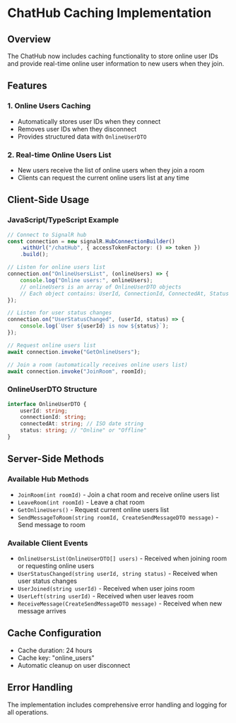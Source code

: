 # ChatHub Caching Implementation

## Overview
The ChatHub now includes caching functionality to store online user IDs and provide real-time online user information to new users when they join.

## Features

### 1. Online Users Caching
- Automatically stores user IDs when they connect
- Removes user IDs when they disconnect
- Provides structured data with `OnlineUserDTO`

### 2. Real-time Online Users List
- New users receive the list of online users when they join a room
- Clients can request the current online users list at any time

## Client-Side Usage

### JavaScript/TypeScript Example

```typescript
// Connect to SignalR hub
const connection = new signalR.HubConnectionBuilder()
    .withUrl("/chatHub", { accessTokenFactory: () => token })
    .build();

// Listen for online users list
connection.on("OnlineUsersList", (onlineUsers) => {
    console.log("Online users:", onlineUsers);
    // onlineUsers is an array of OnlineUserDTO objects
    // Each object contains: UserId, ConnectionId, ConnectedAt, Status
});

// Listen for user status changes
connection.on("UserStatusChanged", (userId, status) => {
    console.log(`User ${userId} is now ${status}`);
});

// Request online users list
await connection.invoke("GetOnlineUsers");

// Join a room (automatically receives online users list)
await connection.invoke("JoinRoom", roomId);
```

### OnlineUserDTO Structure
```typescript
interface OnlineUserDTO {
    userId: string;
    connectionId: string;
    connectedAt: string; // ISO date string
    status: string; // "Online" or "Offline"
}
```

## Server-Side Methods

### Available Hub Methods
- `JoinRoom(int roomId)` - Join a chat room and receive online users list
- `LeaveRoom(int roomId)` - Leave a chat room
- `GetOnlineUsers()` - Request current online users list
- `SendMessageToRoom(string roomId, CreateSendMessageDTO message)` - Send message to room

### Available Client Events
- `OnlineUsersList(OnlineUserDTO[] users)` - Received when joining room or requesting online users
- `UserStatusChanged(string userId, string status)` - Received when user status changes
- `UserJoined(string userId)` - Received when user joins room
- `UserLeft(string userId)` - Received when user leaves room
- `ReceiveMessage(CreateSendMessageDTO message)` - Received when new message arrives

## Cache Configuration
- Cache duration: 24 hours
- Cache key: "online_users"
- Automatic cleanup on user disconnect

## Error Handling
The implementation includes comprehensive error handling and logging for all operations. 